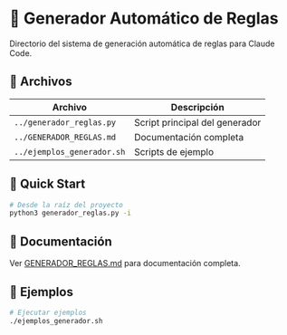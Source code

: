 # 🤖 Generador Automático de Reglas

Directorio del sistema de generación automática de reglas para Claude Code.

## 📁 Archivos

| Archivo | Descripción |
|---------|-------------|
| `../generador_reglas.py` | Script principal del generador |
| `../GENERADOR_REGLAS.md` | Documentación completa |
| `../ejemplos_generador.sh` | Scripts de ejemplo |

## 🚀 Quick Start

```bash
# Desde la raíz del proyecto
python3 generador_reglas.py -i
```

## 📖 Documentación

Ver [GENERADOR_REGLAS.md](../GENERADOR_REGLAS.md) para documentación completa.

## 🎯 Ejemplos

```bash
# Ejecutar ejemplos
./ejemplos_generador.sh
```
